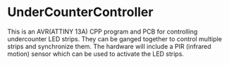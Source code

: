 # UnderCounterController
This is an AVR(ATTINY 13A) CPP program and PCB for controlling undercounter LED strips.  They can be ganged together to control multiple strips and synchronize them.  The hardware will include a PIR (infrared motion) sensor which can be used to activate the LED strips.
